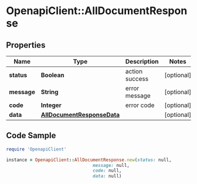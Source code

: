 # OpenapiClient::AllDocumentResponse

## Properties

Name | Type | Description | Notes
------------ | ------------- | ------------- | -------------
**status** | **Boolean** | action success | [optional] 
**message** | **String** | error message | [optional] 
**code** | **Integer** | error code | [optional] 
**data** | [**AllDocumentResponseData**](AllDocumentResponseData.md) |  | [optional] 

## Code Sample

```ruby
require 'OpenapiClient'

instance = OpenapiClient::AllDocumentResponse.new(status: null,
                                 message: null,
                                 code: null,
                                 data: null)
```


